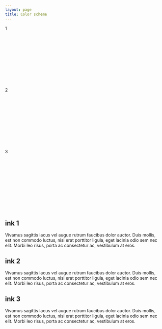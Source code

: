 ```yaml
---
layout: page
title: Color scheme
---
```


<div>
  <section class="grid">
    <div class="box bg-1 ink-1" style="height: 200px;">1</div>
    <div class="box bg-2 ink-2" style="height: 200px;">2</div>
    <div class="box bg-3 ink-3" style="height: 200px;">3</div>
  </section>
  <section>
    <div class="ink-1">
      <h1>ink 1</h1>
      <p>
        Vivamus sagittis lacus vel augue rutrum faucibus dolor auctor. Duis mollis, est non commodo luctus, nisi erat porttitor ligula, eget lacinia odio sem nec elit. Morbi leo risus, porta ac consectetur ac, vestibulum at eros.
      </p>
    </div>
    <div class="ink-2">
      <h1 class="ink-2">ink 2</h1>
      <p>
        Vivamus sagittis lacus vel augue rutrum faucibus dolor auctor. Duis mollis, est non commodo luctus, nisi erat porttitor ligula, eget lacinia odio sem nec elit. Morbi leo risus, porta ac consectetur ac, vestibulum at eros.
      </p>
    </div>
    <div class="ink-3">
      <h1>ink 3</h1>
      <p class="ink-3">
        Vivamus sagittis lacus vel augue rutrum faucibus dolor auctor. Duis mollis, est non commodo luctus, nisi erat porttitor ligula, eget lacinia odio sem nec elit. Morbi leo risus, porta ac consectetur ac, vestibulum at eros.
      </p>
    </div>
  </section>
</div>
